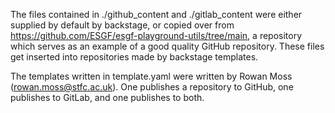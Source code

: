 The files contained in ./github_content and ./gitlab_content
were either supplied by default by backstage, or copied
over from https://github.com/ESGF/esgf-playground-utils/tree/main,
a repository which serves as an example of a good quality
GitHub repository. These files get inserted into repositories
made by backstage templates.

The templates written in template.yaml were written by Rowan Moss (rowan.moss@stfc.ac.uk).
One publishes a repository to GitHub, one publishes to GitLab, and one
publishes to both.
